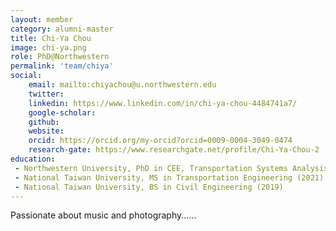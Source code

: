 ```yaml
---
layout: member
category: alumni-master
title: Chi-Ya Chou
image: chi-ya.png
role: PhD@Northwestern
permalink: 'team/chiya'
social:
    email: mailto:chiyachou@u.northwestern.edu
    twitter: 
    linkedin: https://www.linkedin.com/in/chi-ya-chou-4484741a7/
    google-scholar: 
    github: 
    website: 
    orcid: https://orcid.org/my-orcid?orcid=0009-0004-3049-0474
    research-gate: https://www.researchgate.net/profile/Chi-Ya-Chou-2
education:
 - Northwestern University, PhD in CEE, Transportation Systems Analysis and Planning  (2022-)
 - National Taiwan University, MS in Transportation Engineering (2021)
 - National Taiwan University, BS in Civil Engineering (2019)
---
```


Passionate about music and photography......
